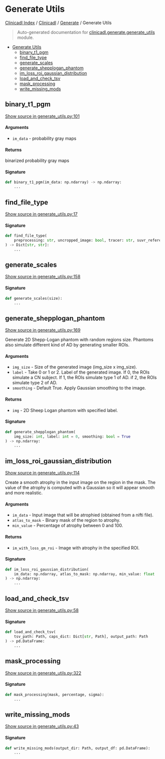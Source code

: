 # Generate Utils

[Clinicadl Index](../../README.md#clinicadl-index) /
[Clinicadl](../index.md#clinicadl) /
[Generate](./index.md#generate) /
Generate Utils

> Auto-generated documentation for [clinicadl.generate.generate_utils](../../../clinicadl/generate/generate_utils.py) module.

- [Generate Utils](#generate-utils)
  - [binary_t1_pgm](#binary_t1_pgm)
  - [find_file_type](#find_file_type)
  - [generate_scales](#generate_scales)
  - [generate_shepplogan_phantom](#generate_shepplogan_phantom)
  - [im_loss_roi_gaussian_distribution](#im_loss_roi_gaussian_distribution)
  - [load_and_check_tsv](#load_and_check_tsv)
  - [mask_processing](#mask_processing)
  - [write_missing_mods](#write_missing_mods)

## binary_t1_pgm

[Show source in generate_utils.py:101](../../../clinicadl/generate/generate_utils.py#L101)

#### Arguments

- `im_data` - probability gray maps

#### Returns

binarized probability gray maps

#### Signature

```python
def binary_t1_pgm(im_data: np.ndarray) -> np.ndarray:
    ...
```



## find_file_type

[Show source in generate_utils.py:17](../../../clinicadl/generate/generate_utils.py#L17)

#### Signature

```python
def find_file_type(
    preprocessing: str, uncropped_image: bool, tracer: str, suvr_reference_region: str
) -> Dict[str, str]:
    ...
```



## generate_scales

[Show source in generate_utils.py:158](../../../clinicadl/generate/generate_utils.py#L158)

#### Signature

```python
def generate_scales(size):
    ...
```



## generate_shepplogan_phantom

[Show source in generate_utils.py:169](../../../clinicadl/generate/generate_utils.py#L169)

Generate 2D Shepp-Logan phantom with random regions size. Phantoms also
simulate different kind of AD by generating smaller ROIs.

#### Arguments

- `img_size` - Size of the generated image (img_size x img_size).
- `label` - Take 0 or 1 or 2. Label of the generated image.
    If 0, the ROIs simulate a CN subject.
    If 1, the ROIs simulate type 1 of AD.
    if 2, the ROIs simulate type 2 of AD.
- `smoothing` - Default True. Apply Gaussian smoothing to the image.

#### Returns

- `img` - 2D Sheep Logan phantom with specified label.

#### Signature

```python
def generate_shepplogan_phantom(
    img_size: int, label: int = 0, smoothing: bool = True
) -> np.ndarray:
    ...
```



## im_loss_roi_gaussian_distribution

[Show source in generate_utils.py:114](../../../clinicadl/generate/generate_utils.py#L114)

Create a smooth atrophy in the input image on the region in the mask.
The value of the atrophy is computed with a Gaussian so it will appear smooth and
more realistic.

#### Arguments

- `im_data` - Input image that will be atrophied (obtained from a nifti file).
- `atlas_to_mask` - Binary mask of the region to atrophy.
- `min_value` - Percentage of atrophy between 0 and 100.

#### Returns

- `im_with_loss_gm_roi` - Image with atrophy in the specified ROI.

#### Signature

```python
def im_loss_roi_gaussian_distribution(
    im_data: np.ndarray, atlas_to_mask: np.ndarray, min_value: float
) -> np.ndarray:
    ...
```



## load_and_check_tsv

[Show source in generate_utils.py:58](../../../clinicadl/generate/generate_utils.py#L58)

#### Signature

```python
def load_and_check_tsv(
    tsv_path: Path, caps_dict: Dict[str, Path], output_path: Path
) -> pd.DataFrame:
    ...
```



## mask_processing

[Show source in generate_utils.py:322](../../../clinicadl/generate/generate_utils.py#L322)

#### Signature

```python
def mask_processing(mask, percentage, sigma):
    ...
```



## write_missing_mods

[Show source in generate_utils.py:43](../../../clinicadl/generate/generate_utils.py#L43)

#### Signature

```python
def write_missing_mods(output_dir: Path, output_df: pd.DataFrame):
    ...
```